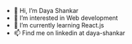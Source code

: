 - 👋 Hi, I’m Daya Shankar
- 👀 I’m interested in Web development
- 🌱 I’m currently learning React.js
- 📫 Find me on linkedin at daya-shankar

<!---
heydaya/heydaya is a ✨ special ✨ repository because its `README.md` (this file) appears on your GitHub profile.
You can click the Preview link to take a look at your changes.
--->

